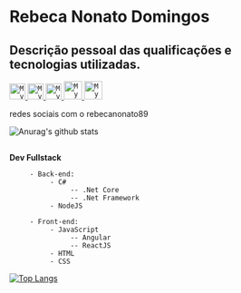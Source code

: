 # Rebeca Nonato Domingos
## Descrição pessoal das qualificações e tecnologias utilizadas.


<a href="https://www.linkedin.com/in/rebecanonato89/">
  <code><img alt="My linkedin" width="28" src="https://www.flaticon.com/svg/static/icons/svg/1383/1383329.svg" /></code>
</a>

<a href="https://api.whatsapp.com/send?phone=5531994298913">
  <code><img alt="My whatsapp" width="28" src="https://www.flaticon.com/svg/static/icons/svg/1383/1383336.svg" /></code>
</a>

<a href="https://app.rocketseat.com.br/me/rebecanonato89">
  <code><img alt="My Rocketseat" width="28" src="https://www.flaticon.com/br/premium-icon/icons/svg/2519/2519629.svg" /></code>
</a>

<a href="mailto:rebecanonato89@gmail.com">
  <code><img alt="My e-mail" width="32" src="https://www.flaticon.com/svg/static/icons/svg/324/324100.svg" /></code>
</a>

<a href="https://rebecanonato89.netlify.app/">
  <code><img alt="My site" width="32" src="https://www.flaticon.com/svg/static/icons/svg/1450/1450332.svg" /></code>
</a>


redes sociais com o rebecanonato89

![Anurag's github stats](https://github-readme-stats.vercel.app/api?username=REBECANONATO&show_icons=true&theme=radical)

##
 **Dev Fullstack**

```
     - Back-end: 
          - C# 
               -- .Net Core
               -- .Net Framework
          - NodeJS
```
```
     - Front-end:
          - JavaScript
               -- Angular
               -- ReactJS
          - HTML
          - CSS
```

[![Top Langs](https://github-readme-stats.vercel.app/api/top-langs/?username=REBECANONATO&layout=compact)](https://github.com/REBECANONATO/github-readme-stats)
